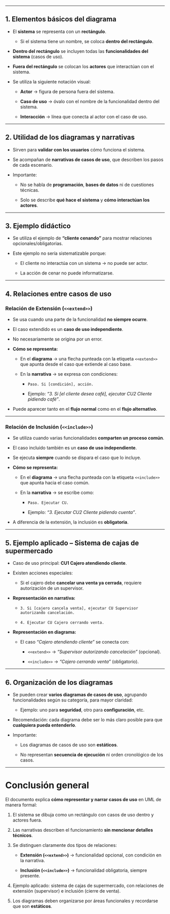 - --
## 1. Elementos básicos del diagrama

- El **sistema** se representa con un **rectángulo**.
    
    - Si el sistema tiene un nombre, se coloca **dentro del rectángulo**.
        
- **Dentro del rectángulo** se incluyen todas las **funcionalidades del sistema** (casos de uso).
    
- **Fuera del rectángulo** se colocan los **actores** que interactúan con el sistema.
    
- Se utiliza la siguiente notación visual:
    
    - **Actor** → figura de persona fuera del sistema.
        
    - **Caso de uso** → óvalo con el nombre de la funcionalidad dentro del sistema.
        
    - **Interacción** → línea que conecta al actor con el caso de uso.
        

---

## 2. Utilidad de los diagramas y narrativas

- Sirven para **validar con los usuarios** cómo funciona el sistema.
    
- Se acompañan de **narrativas de casos de uso**, que describen los pasos de cada escenario.
    
- Importante:
    
    - No se habla de **programación**, **bases de datos** ni de cuestiones técnicas.
        
    - Solo se describe **qué hace el sistema** y **cómo interactúan los actores**.
        

---

## 3. Ejemplo didáctico

- Se utiliza el ejemplo de **“cliente cenando”** para mostrar relaciones opcionales/obligatorias.
    
- Este ejemplo no sería sistematizable porque:
    
    - El cliente no interactúa con un sistema → no puede ser actor.
        
    - La acción de cenar no puede informatizarse.
        

---

## 4. Relaciones entre casos de uso

### Relación de **Extensión** (`<<extend>>`)

- Se usa cuando una parte de la funcionalidad **no siempre ocurre**.
    
- El caso extendido es un **caso de uso independiente**.
    
- No necesariamente se origina por un error.
    
- **Cómo se representa:**
    
    - En el **diagrama** → una flecha punteada con la etiqueta `<<extend>>` que apunta desde el caso que extiende al caso base.
        
    - En la **narrativa** → se expresa con condiciones:
        
        - `Paso. Si [condición], acción.`
            
        - Ejemplo: _“3. Si [el cliente desea café], ejecutar CU2 Cliente pidiendo café”_.
            
- Puede aparecer tanto en el **flujo normal** como en el **flujo alternativo**.
    

---

### Relación de **Inclusión** (`<<include>>`)

- Se utiliza cuando varias funcionalidades **comparten un proceso común**.
    
- El caso incluido también es un **caso de uso independiente**.
    
- Se ejecuta **siempre** cuando se dispara el caso que lo incluye.
    
- **Cómo se representa:**
    
    - En el **diagrama** → una flecha punteada con la etiqueta `<<include>>` que apunta hacia el caso común.
        
    - En la **narrativa** → se escribe como:
        
        - `Paso. Ejecutar CU.`
            
        - Ejemplo: _“3. Ejecutar CU2 Cliente pidiendo cuenta”_.
            
- A diferencia de la extensión, la inclusión es **obligatoria**.
    

---

## 5. Ejemplo aplicado – Sistema de cajas de supermercado

- Caso de uso principal: **CU1 Cajero atendiendo cliente**.
    
- Existen acciones especiales:
    
    - Si el cajero debe **cancelar una venta ya cerrada**, requiere autorización de un supervisor.
        
- **Representación en narrativa:**
    
    - `3. Si [cajero cancela venta], ejecutar CU Supervisor autorizando cancelación.`
        
    - `4. Ejecutar CU Cajero cerrando venta.`
        
- **Representación en diagrama:**
    
    - El caso _“Cajero atendiendo cliente”_ se conecta con:
        
        - `<<extend>>` → _“Supervisor autorizando cancelación”_ (opcional).
            
        - `<<include>>` → _“Cajero cerrando venta”_ (obligatorio).
            

---

## 6. Organización de los diagramas

- Se pueden crear **varios diagramas de casos de uso**, agrupando funcionalidades según su categoría, para mayor claridad:
    
    - Ejemplo: uno para **seguridad**, otro para **configuración**, etc.
        
- Recomendación: cada diagrama debe ser lo más claro posible para que **cualquiera pueda entenderlo**.
    
- Importante:
    
    - Los diagramas de casos de uso son **estáticos**.
        
    - No representan **secuencia de ejecución** ni orden cronológico de los casos.
        

---

# Conclusión general

El documento explica **cómo representar y narrar casos de uso** en UML de manera formal:

1. El sistema se dibuja como un rectángulo con casos de uso dentro y actores fuera.
    
2. Las narrativas describen el funcionamiento **sin mencionar detalles técnicos**.
    
3. Se distinguen claramente dos tipos de relaciones:
    
    - **Extensión (`<<extend>>`)** → funcionalidad opcional, con condición en la narrativa.
        
    - **Inclusión (`<<include>>`)** → funcionalidad obligatoria, siempre presente.
        
4. Ejemplo aplicado: sistema de cajas de supermercado, con relaciones de extensión (supervisor) e inclusión (cierre de venta).
    
5. Los diagramas deben organizarse por áreas funcionales y recordarse que son **estáticos**.
    


